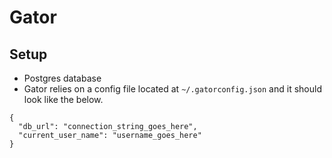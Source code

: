 # Gator

## Setup

- Postgres database
- Gator relies on a config file located at `~/.gatorconfig.json` and it should look like the below.

```json:
{
  "db_url": "connection_string_goes_here",
  "current_user_name": "username_goes_here"
}
```
